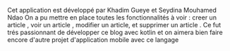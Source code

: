 Cet application est développé par Khadim Gueye et Seydina Mouhamed Ndao 
On a pu mettre en place toutes les fonctionnalités à voir :
creer un article ,
voir un article ,
modifier un article,
et supprimer un article .
Ce fut trés passionnant de développer ce blog avec kotlin et on aimera bien faire encore d'autre projet d'application mobile avec ce langage
